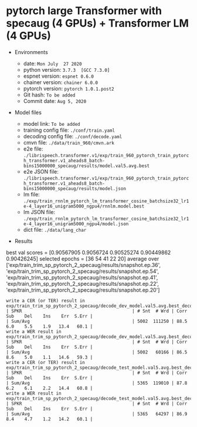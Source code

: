# pytorch large Transformer with specaug (4 GPUs) + Transformer LM (4 GPUs)

- Environments
  - date: `Mon July  27 2020`
  - python version: `3.7.3  [GCC 7.3.0]`
  - espnet version: `espnet 0.6.0`
  - chainer version: `chainer 6.0.0`
  - pytorch version: `pytorch 1.0.1.post2`
  - Git hash: `To be added`
  - Commit date: `Aug 5, 2020`

- Model files 
    - model link: `To be added`
    - training config file: `./conf/train.yaml`
    - decoding config file: `./conf/decode.yaml`
    - cmvn file: `./data/train_960/cmvn.ark`
    - e2e file: `./librispeech.transformer.v1/exp/train_960_pytorch_train_pytorch_transformer.v1_aheads8_batch-bins15000000_specaug/results/model.val5.avg.best`
    - e2e JSON file: `./librispeech.transformer.v1/exp/train_960_pytorch_train_pytorch_transformer.v1_aheads8_batch-bins15000000_specaug/results/model.json`
    - lm file: `./exp/train_rnnlm_pytorch_lm_transformer_cosine_batchsize32_lr1e-4_layer16_unigram5000_ngpu4/rnnlm.model.best`
    - lm JSON file: `./exp/train_rnnlm_pytorch_lm_transformer_cosine_batchsize32_lr1e-4_layer16_unigram5000_ngpu4/model.json`
    - dict file: `./data/lang_char`
- Results 

best val scores = [0.90567905 0.9056724  0.90525274 0.90449862 0.90426245]
selected epochs = [36 54 41 22 20]
average over ['exp/train_trim_sp_pytorch_2_specaug/results/snapshot.ep.36', 'exp/train_trim_sp_pytorch_2_specaug/results/snapshot.ep.54', 'exp/train_trim_sp_pytorch_2_specaug/results/snapshot.ep.41', 'exp/train_trim_sp_pytorch_2_specaug/results/snapshot.ep.22', 'exp/train_trim_sp_pytorch_2_specaug/results/snapshot.ep.20']

```
write a CER (or TER) result in exp/train_trim_sp_pytorch_2_specaug/decode_dev_model.val5.avg.best_decode_lm_transformer/result.txt
| SPKR                                          | # Snt  # Wrd | Corr    Sub    Del    Ins    Err  S.Err |
| Sum/Avg                                       | 5002  111250 | 88.5    6.0    5.5    1.9   13.4   60.1 |
write a WER result in exp/train_trim_sp_pytorch_2_specaug/decode_dev_model.val5.avg.best_decode_lm_transformer/result.wrd.txt
| SPKR                                          | # Snt  # Wrd | Corr    Sub    Del    Ins    Err  S.Err |
| Sum/Avg                                       | 5002   60166 | 86.5    8.6    5.0    1.1   14.6   59.3 |
write a CER (or TER) result in exp/train_trim_sp_pytorch_2_specaug/decode_test_model.val5.avg.best_decode_lm_transformer/result.txt
| SPKR                                          | # Snt  # Wrd | Corr    Sub    Del    Ins    Err  S.Err |
| Sum/Avg                                       | 5365  119010 | 87.8    6.2    6.1    2.2   14.4   60.8 |
write a WER result in exp/train_trim_sp_pytorch_2_specaug/decode_test_model.val5.avg.best_decode_lm_transformer/result.wrd.txt
| SPKR                                          | # Snt  # Wrd | Corr    Sub    Del    Ins    Err  S.Err |
| Sum/Avg                                       | 5365   64297 | 86.9    8.4    4.7    1.2   14.2   60.1 |

```
